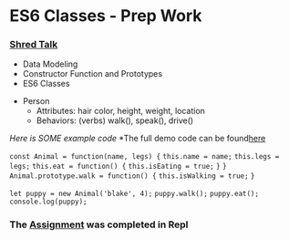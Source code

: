 # ES6 Classes - Prep Work

### [Shred Talk](https://www.youtube.com/watch?v=9Yc5J3Ap9-4)
- Data Modeling
- Constructor Function and Prototypes
- ES6 Classes

* Person
  * Attributes: hair color, height, weight, location
  * Behaviors: (verbs) walk(), speak(), drive()

*Here is SOME example code*
*The full demo code can be found[here](https://codefellows.github.io/code-301-guide-react/curriculum/prework/classes/DEMO.html)

`const Animal = function(name, legs) {`
  `this.name = name;`
  `this.legs = legs;`
  `this.eat = function() {`
    `this.isEating = true;`
  `}`
`}`
`Animal.prototype.walk = function() {`
  `this.isWalking = true;`
`}`

`let puppy = new Animal('blake', 4);`
`puppy.walk();`
`puppy.eat();`
`console.log(puppy);`

### The [Assignment](https://codefellows.github.io/code-301-guide-react/curriculum/prework/classes/LAB.html) was completed in Repl
